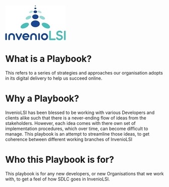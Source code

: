 
![InvenioLSI Logo](docs-images/invenio-logo-colour.jpg)
# What is a Playbook?
This refers to a series of strategies and approaches our organisation adopts in its digital delivery to help us succeed online.

# Why a Playbook?
 InvenioLSI has been blessed to be working with various Developers and clients alike such that there is a never-ending flow of ideas from the stakeholders. However, each idea comes with there own set of implementation procedures, which over time, can become difficult to manage. This playbook is an attempt to streamline those ideas, to get coherence between different working branches of InvenioLSI

# Who this Playbook is for?

 This playbook is for any new developers, or new Organisations that we work with, to get a feel of how SDLC goes in InvenioLSI.



